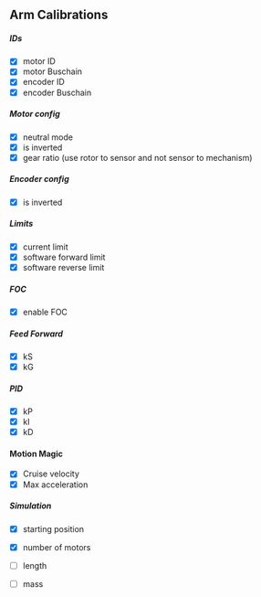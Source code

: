 Arm Calibrations
-----------------------------

##### IDs

- [x] motor ID 
- [x] motor Buschain
- [x] encoder ID 
- [x] encoder Buschain

##### Motor config

- [x] neutral mode
- [x] is inverted
- [x] gear ratio (use rotor to sensor and not sensor to mechanism)

##### Encoder config

- [x] is inverted

##### Limits 

- [x] current limit
- [x] software forward limit
- [x] software reverse limit

##### FOC
- [x] enable FOC

##### Feed Forward 

- [x] kS
- [x] kG

##### PID 

- [x] kP  
- [x] kI   
- [x] kD

#### Motion Magic

- [x] Cruise velocity
- [x] Max acceleration

##### Simulation

- [x] starting position
- [x] number of motors
- [ ] length
- [ ] mass

